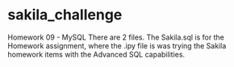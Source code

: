 # sakila_challenge
Homework 09 - MySQL
There are 2 files.  The Sakila.sql is for the Homework assignment, where the .ipy file is was trying the Sakila homework items with the Advanced SQL capabilities.
